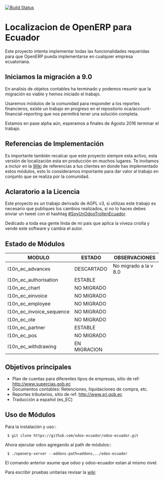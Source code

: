 [![Build Status](https://travis-ci.org/odoo-ecuador/odoo-ecuador.svg?branch=8.0)](https://travis-ci.org/odoo-ecuador/odoo-ecuador)

Localizacion de OpenERP para Ecuador
====================================

Este proyecto intenta implementar todas las funcionalidades
requeridas para que OpenERP pueda implementarse en cualquier
empresa ecuatoriana.


Iniciamos la migración a 9.0
----------------------------

En analisis de objetos contables ha terminado y podemos resumir que la migración es viable y hemos iniciado el trabajo.

Usaremos módulos de la comunidad para responder a los reportes financieros, existe un trabajo en progreso en el repositorio oca/account-financial-reporting que
nos permitirá tener una solución completa.

Estamos en pase alpha aún, esperamos a finales de Agosto 2016 terminar el trabajo.

Referencias de Implementación
-----------------------------

Es importante también recalcar que este proyecto siempre esta activo, esta versión de localización esta en producción en muchos lugares. Te invitamos a incluir en la [Wiki](https://github.com/odoo-ecuador/odoo-ecuador/wiki/Referencia-de-clientes) de referencias a tus clientes en donde has implementado estos módulos, esto lo consideramos importante para dar valor al trabajo en conjunto que se realiza por la comunidad.

Aclaratorio a la Licencia
-------------------------

Este proyecto es un trabajo derivado de AGPL v3, si utilizas este trabajo es necesario que publiques los cambios realizados, si no lo haces debes enviar un tweet con el hashtag [#SoyUnOdooTrollenEcuador](https://twitter.com/search?f=tweets&q=%23SoyUnOdooTrollEnEcuado).

Dedicado a toda esa gente linda de mi país que aplica la viveza criolla y vende este software y cambia el autor.

Estado de Módulos
-----------------


| MODULO                   | ESTADO    | OBSERVACIONES                           |
|--------------------------|-----------|-----------------------------------------|
| l10n_ec_advances         | DESCARTADO | No migrado a la v 8.0                   |
| l10n_ec_authorisation    | ESTABLE|                                         |
| l10n_ec_chart            | NO MIGRADO   |                                         |
| l10n_ec_einvoice         | NO MIGRADO   |                                         |
| l10n_ec_employee         | NO MIGRADO   |                                         |
| l10n_ec_invoice_sequence | NO MIGRADO   |                                         |
| l10n_ec_ote              | NO MIGRADO   |                                         |
| l10n_ec_partner          | ESTABLE   |                                         |
| l10n_ec_pos              | NO MIGRADO |  |
| l10n_ec_withdrawing      | EN MIGRACION   |                                         |


Objetivos principales
---------------------

- Plan de cuentas para diferentes tipos de empresas, sitio de ref: http://www.supercias.gob.ec
- Documentos contables: Retenciones, liquidaciones de compra, etc.
- Reportes tributarios, sitio de ref: http://www.sri.gob.ec
- Traducción a español (es_EC)

Uso de Módulos
--------------

Para la instalación y uso::

     $ git clone https://github.com/odoo-ecuador/odoo-ecuador.git

Ahora ejecutar odoo agregando al path de módulos::

     $ ./openerp-server --addons-path=addons,../odoo-ecuador

El comando anterior asume que odoo y odoo-ecuador estan al mismo nivel.

Para escribir pruebas unitarias revisar la [wiki](https://github.com/odoo-ecuador/odoo-ecuador/wiki/Pruebas-Unitarias)
